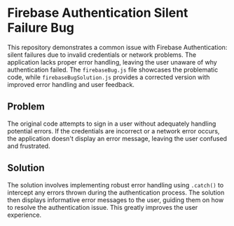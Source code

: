 # Firebase Authentication Silent Failure Bug

This repository demonstrates a common issue with Firebase Authentication: silent failures due to invalid credentials or network problems.  The application lacks proper error handling, leaving the user unaware of why authentication failed.  The `firebaseBug.js` file showcases the problematic code, while `firebaseBugSolution.js` provides a corrected version with improved error handling and user feedback.

## Problem
The original code attempts to sign in a user without adequately handling potential errors. If the credentials are incorrect or a network error occurs, the application doesn't display an error message, leaving the user confused and frustrated.

## Solution
The solution involves implementing robust error handling using `.catch()` to intercept any errors thrown during the authentication process. The solution then displays informative error messages to the user, guiding them on how to resolve the authentication issue. This greatly improves the user experience.